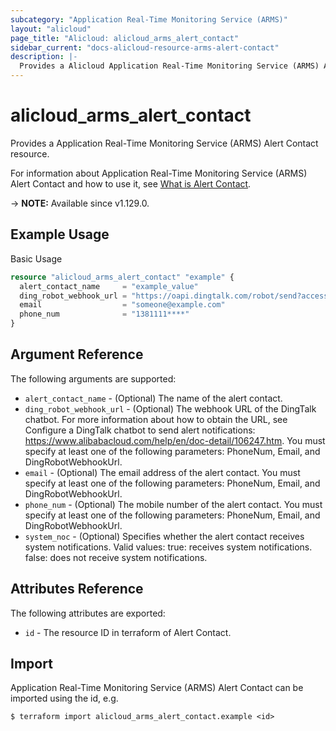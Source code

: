 ```yaml
---
subcategory: "Application Real-Time Monitoring Service (ARMS)"
layout: "alicloud"
page_title: "Alicloud: alicloud_arms_alert_contact"
sidebar_current: "docs-alicloud-resource-arms-alert-contact"
description: |-
  Provides a Alicloud Application Real-Time Monitoring Service (ARMS) Alert Contact resource.
---
```


# alicloud_arms_alert_contact

Provides a Application Real-Time Monitoring Service (ARMS) Alert Contact resource.

For information about Application Real-Time Monitoring Service (ARMS) Alert Contact and how to use it, see [What is Alert Contact](https://www.alibabacloud.com/help/en/application-real-time-monitoring-service/latest/createalertcontact).

-> **NOTE:** Available since v1.129.0.

## Example Usage

Basic Usage

```terraform
resource "alicloud_arms_alert_contact" "example" {
  alert_contact_name     = "example_value"
  ding_robot_webhook_url = "https://oapi.dingtalk.com/robot/send?access_token=91f2f6****"
  email                  = "someone@example.com"
  phone_num              = "1381111****"
}

```

## Argument Reference

The following arguments are supported:

* `alert_contact_name` - (Optional) The name of the alert contact.
* `ding_robot_webhook_url` - (Optional) The webhook URL of the DingTalk chatbot. For more information about how to obtain the URL, see Configure a DingTalk chatbot to send alert notifications: https://www.alibabacloud.com/help/en/doc-detail/106247.htm. You must specify at least one of the following parameters: PhoneNum, Email, and DingRobotWebhookUrl.
* `email` - (Optional) The email address of the alert contact. You must specify at least one of the following parameters: PhoneNum, Email, and DingRobotWebhookUrl.
* `phone_num` - (Optional) The mobile number of the alert contact. You must specify at least one of the following parameters: PhoneNum, Email, and DingRobotWebhookUrl.
* `system_noc` - (Optional) Specifies whether the alert contact receives system notifications. Valid values:  true: receives system notifications. false: does not receive system notifications.

## Attributes Reference

The following attributes are exported:

* `id` - The resource ID in terraform of Alert Contact.

## Import

Application Real-Time Monitoring Service (ARMS) Alert Contact can be imported using the id, e.g.

```shell
$ terraform import alicloud_arms_alert_contact.example <id>
```
